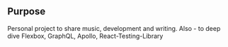 ## Purpose

Personal project to share music, development and writing. Also - to deep dive
  Flexbox, 
  GraphQL, 
  Apollo,
  React-Testing-Library